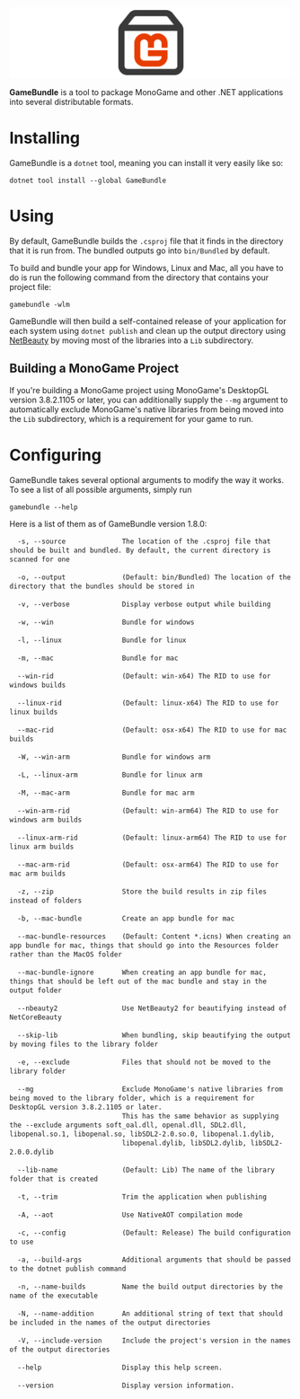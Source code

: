 ![The GameBundle logo](https://raw.githubusercontent.com/Ellpeck/GameBundle/main/Banner.png)

**GameBundle** is a tool to package MonoGame and other .NET applications into several distributable formats.

# Installing
GameBundle is a `dotnet` tool, meaning you can install it very easily like so:
```
dotnet tool install --global GameBundle
```

# Using
By default, GameBundle builds the `.csproj` file that it finds in the directory that it is run from. The bundled outputs go into `bin/Bundled` by default.

To build and bundle your app for Windows, Linux and Mac, all you have to do is run the following command from the directory that contains your project file:
```
gamebundle -wlm
```

GameBundle will then build a self-contained release of your application for each system using `dotnet publish` and clean up the output directory using [NetBeauty](https://github.com/nulastudio/NetBeauty2) by moving most of the libraries into a `Lib` subdirectory.

## Building a MonoGame Project
If you're building a MonoGame project using MonoGame's DesktopGL version 3.8.2.1105 or later, you can additionally supply the `--mg` argument to automatically exclude MonoGame's native libraries from being moved into the `Lib` subdirectory, which is a requirement for your game to run.

# Configuring
GameBundle takes several optional arguments to modify the way it works. To see a list of all possible arguments, simply run
```
gamebundle --help
```

Here is a list of them as of GameBundle version 1.8.0:
```
  -s, --source              The location of the .csproj file that should be built and bundled. By default, the current directory is scanned for one

  -o, --output              (Default: bin/Bundled) The location of the directory that the bundles should be stored in

  -v, --verbose             Display verbose output while building

  -w, --win                 Bundle for windows

  -l, --linux               Bundle for linux

  -m, --mac                 Bundle for mac

  --win-rid                 (Default: win-x64) The RID to use for windows builds

  --linux-rid               (Default: linux-x64) The RID to use for linux builds

  --mac-rid                 (Default: osx-x64) The RID to use for mac builds

  -W, --win-arm             Bundle for windows arm

  -L, --linux-arm           Bundle for linux arm

  -M, --mac-arm             Bundle for mac arm

  --win-arm-rid             (Default: win-arm64) The RID to use for windows arm builds

  --linux-arm-rid           (Default: linux-arm64) The RID to use for linux arm builds

  --mac-arm-rid             (Default: osx-arm64) The RID to use for mac arm builds

  -z, --zip                 Store the build results in zip files instead of folders

  -b, --mac-bundle          Create an app bundle for mac

  --mac-bundle-resources    (Default: Content *.icns) When creating an app bundle for mac, things that should go into the Resources folder rather than the MacOS folder

  --mac-bundle-ignore       When creating an app bundle for mac, things that should be left out of the mac bundle and stay in the output folder

  --nbeauty2                Use NetBeauty2 for beautifying instead of NetCoreBeauty

  --skip-lib                When bundling, skip beautifying the output by moving files to the library folder

  -e, --exclude             Files that should not be moved to the library folder

  --mg                      Exclude MonoGame's native libraries from being moved to the library folder, which is a requirement for DesktopGL version 3.8.2.1105 or later.
                            This has the same behavior as supplying the --exclude arguments soft_oal.dll, openal.dll, SDL2.dll, libopenal.so.1, libopenal.so, libSDL2-2.0.so.0, libopenal.1.dylib,        
                            libopenal.dylib, libSDL2.dylib, libSDL2-2.0.0.dylib

  --lib-name                (Default: Lib) The name of the library folder that is created

  -t, --trim                Trim the application when publishing

  -A, --aot                 Use NativeAOT compilation mode

  -c, --config              (Default: Release) The build configuration to use

  -a, --build-args          Additional arguments that should be passed to the dotnet publish command

  -n, --name-builds         Name the build output directories by the name of the executable

  -N, --name-addition       An additional string of text that should be included in the names of the output directories

  -V, --include-version     Include the project's version in the names of the output directories

  --help                    Display this help screen.

  --version                 Display version information.
```
